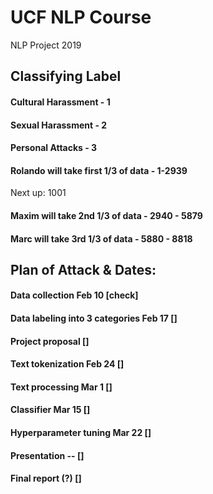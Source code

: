 # UCF NLP Course
NLP Project 2019


## Classifying Label

#### Cultural Harassment - 1 
#### Sexual Harassment - 2
#### Personal Attacks - 3

#### Rolando will take first 1/3 of data - 1-2939
Next up: 1001
#### Maxim will take 2nd 1/3 of data     - 2940 - 5879
#### Marc will take 3rd 1/3 of data      - 5880 - 8818

## Plan of Attack & Dates:
#### Data collection 			Feb 10  [check]

#### Data labeling into 3 categories	Feb 17 []
#### Project proposal			[]
#### Text tokenization			Feb 24 []
#### Text processing			Mar 1 []
#### Classifier				Mar 15 []
#### Hyperparameter tuning		Mar 22 []
#### Presentation				-- []
#### Final report (?) []
